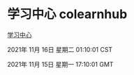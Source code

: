 # 学习中心 colearnhub
[学习中心](http://59.174.24.190:56308/colearnhub/)

2021年 11月 16日 星期二 01:10:01 CST

2021年 11月 15日 星期一 17:10:01 GMT
